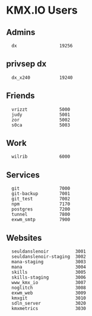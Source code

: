 # KMX.IO Users

## Admins
```
  dx                19256
```

## privsep dx
```
  dx_x240           19240
```

## Friends
```
  vrizzt            5000
  judy              5001
  zor               5002
  s0ca              5003
```

## Work
```
  wilrib            6000
```

## Services
```
  git               7000
  git-backup        7001
  git_test          7002
  npm               7170
  postgres          7200
  tunnel            7800
  exwm_smtp         7900
```

## Websites
```
  seuldanslenoir          3001
  seuldanslenoir-staging  3002
  mana-staging            3003
  mana                    3004
  skills                  3005
  skills-staging          3006
  www_kmx_io              3007
  noglitch                3008
  exwm_web                3009
  kmxgit                  3010
  sdln_server             3020
  kmxmetrics              3030
```
